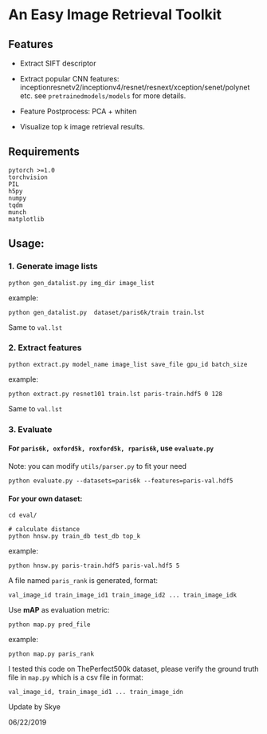 # An Easy Image Retrieval Toolkit

## Features

+ Extract SIFT descriptor

+ Extract popular CNN features: inceptionresnetv2/inceptionv4/resnet/resnext/xception/senet/polynet etc. see `pretrainedmodels/models` for more details.

+ Feature Postprocess: PCA + whiten

+ Visualize top k image retrieval results.

## Requirements

```shell
pytorch >=1.0
torchvision
PIL
h5py
numpy
tqdm
munch
matplotlib
```

## Usage:

### 1. Generate image lists
```shell
python gen_datalist.py img_dir image_list 
```

example:

```shell
python gen_datalist.py  dataset/paris6k/train train.lst
```
Same to `val.lst`

### 2. Extract features
```shell
python extract.py model_name image_list save_file gpu_id batch_size
```

example:

```shell
python extract.py resnet101 train.lst paris-train.hdf5 0 128
```
Same to `val.lst`

### 3. Evaluate

#### For `paris6k, oxford5k, roxford5k, rparis6k`, use `evaluate.py`

Note: you can modify `utils/parser.py` to fit your need
```shell
python evaluate.py --datasets=paris6k --features=paris-val.hdf5
```
#### For your own dataset:
```shell
cd eval/

# calculate distance
python hnsw.py train_db test_db top_k
```

example:

```shell
python hnsw.py paris-train.hdf5 paris-val.hdf5 5
```
A file named `paris_rank` is generated, format:
```shell
val_image_id train_image_id1 train_image_id2 ... train_image_idk
```
Use **mAP** as evaluation metric:
```shell
python map.py pred_file
```

example:

```shell
python map.py paris_rank
```
I tested this code on ThePerfect500k dataset, please verify the ground truth file in `map.py` which is a csv file in format:

```shell
val_image_id, train_image_id1 ... train_image_idn
```


Update by Skye

06/22/2019

